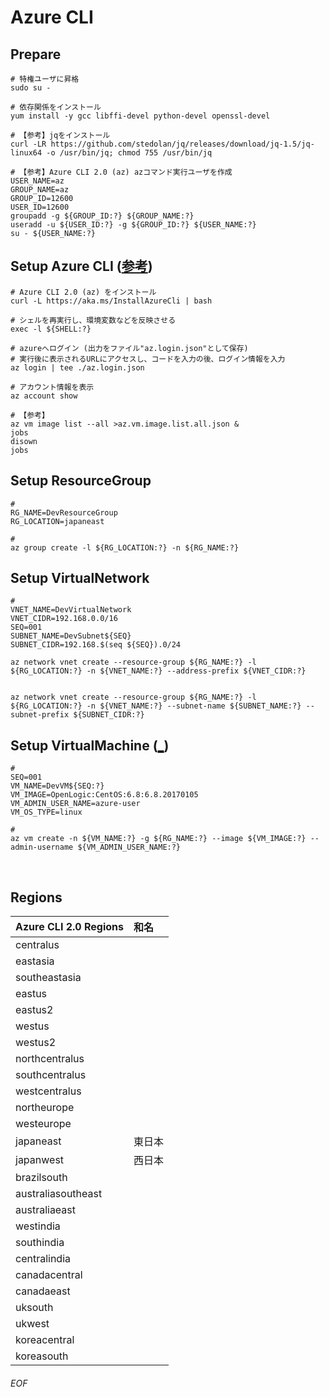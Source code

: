 # Azure CLI

## Prepare

    # 特権ユーザに昇格
    sudo su -
    
    # 依存関係をインストール
    yum install -y gcc libffi-devel python-devel openssl-devel
    
    # 【参考】jqをインストール
    curl -LR https://github.com/stedolan/jq/releases/download/jq-1.5/jq-linux64 -o /usr/bin/jq; chmod 755 /usr/bin/jq
    
    # 【参考】Azure CLI 2.0 (az) azコマンド実行ユーザを作成
    USER_NAME=az
    GROUP_NAME=az
    GROUP_ID=12600
    USER_ID=12600
    groupadd -g ${GROUP_ID:?} ${GROUP_NAME:?}
    useradd -u ${USER_ID:?} -g ${GROUP_ID:?} ${USER_NAME:?}
    su - ${USER_NAME:?}


## Setup Azure CLI ([参考](https://docs.microsoft.com/en-us/cli/azure/get-started-with-azure-cli))

    # Azure CLI 2.0 (az) をインストール
    curl -L https://aka.ms/InstallAzureCli | bash
    
    # シェルを再実行し、環境変数などを反映させる
    exec -l ${SHELL:?}
    
    # azureへログイン (出力をファイル"az.login.json"として保存)
    # 実行後に表示されるURLにアクセスし、コードを入力の後、ログイン情報を入力
    az login | tee ./az.login.json
    
    # アカウント情報を表示
    az account show
    
    # 【参考】
    az vm image list --all >az.vm.image.list.all.json &
    jobs
    disown
    jobs
    
## Setup ResourceGroup
    
    # 
    RG_NAME=DevResourceGroup
    RG_LOCATION=japaneast
    
    # 
    az group create -l ${RG_LOCATION:?} -n ${RG_NAME:?}
    
## Setup VirtualNetwork
    
    # 
    VNET_NAME=DevVirtualNetwork
    VNET_CIDR=192.168.0.0/16
    SEQ=001
    SUBNET_NAME=DevSubnet${SEQ}
    SUBNET_CIDR=192.168.$(seq ${SEQ}).0/24
    
    az network vnet create --resource-group ${RG_NAME:?} -l ${RG_LOCATION:?} -n ${VNET_NAME:?} --address-prefix ${VNET_CIDR:?}
    
    
    az network vnet create --resource-group ${RG_NAME:?} -l ${RG_LOCATION:?} -n ${VNET_NAME:?} --subnet-name ${SUBNET_NAME:?} --subnet-prefix ${SUBNET_CIDR:?}

    
    
    
    
    
    
    
    
## Setup VirtualMachine ([_](https://docs.microsoft.com/ja-jp/azure/virtual-machines/virtual-machines-linux-create-cli-complete))
    
    # 
    SEQ=001
    VM_NAME=DevVM${SEQ:?}
    VM_IMAGE=OpenLogic:CentOS:6.8:6.8.20170105
    VM_ADMIN_USER_NAME=azure-user
    VM_OS_TYPE=linux
    
    # 
    az vm create -n ${VM_NAME:?} -g ${RG_NAME:?} --image ${VM_IMAGE:?} --admin-username ${VM_ADMIN_USER_NAME:?}
    
    
    
    
    
    
    
    
    
## Regions
|Azure CLI 2.0 Regions|和名|
|:--|:--|
|centralus||
|eastasia||
|southeastasia||
|eastus||
|eastus2||
|westus||
|westus2||
|northcentralus||
|southcentralus||
|westcentralus||
|northeurope||
|westeurope||
|japaneast|東日本|
|japanwest|西日本|
|brazilsouth||
|australiasoutheast||
|australiaeast||
|westindia||
|southindia||
|centralindia||
|canadacentral||
|canadaeast||
|uksouth||
|ukwest||
|koreacentral||
|koreasouth||


###### EOF
